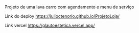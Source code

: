 Projeto de uma lava carro com agendamento e menu de serviço

Link do deploy
https://julioctenorio.github.io/ProjetoLoja/

Link vercel
https://glautoestetica.vercel.app/
